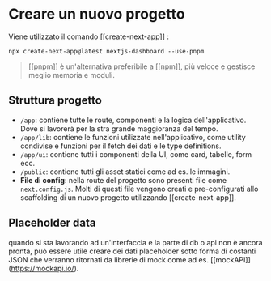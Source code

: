 # Creare un nuovo progetto
Viene utilizzato il comando [[create-next-app]] :

```terminal
npx create-next-app@latest nextjs-dashboard --use-pnpm
```

> [[pnpm]] è un'alternativa preferibile a [[npm]], più veloce e gestisce meglio memoria e moduli.

## Struttura progetto

- `/app`: contiene tutte le route, componenti e la logica dell'applicativo. Dove si lavorerà per la stra grande maggioranza del tempo.
- `/app/lib`: contiene le funzioni utilizzate nell'applicativo, come utility condivise e funzioni per il fetch dei dati e le type definitions.
- `/app/ui`: contiene tutti i componenti della UI, come card, tabelle, form ecc.
- `/public`: contiene tutti gli asset statici come ad es. le immagini.
- **File di config**: nella route del progetto sono presenti file come `next.config.js`.
  Molti di questi file vengono creati e pre-configurati allo scaffolding di un nuovo progetto utilizzando [[create-next-app]].

## Placeholder data

quando si sta lavorando ad un'interfaccia e la parte di db o api non è ancora pronta, può essere utile creare dei dati placeholder sotto forma di costanti JSON che verranno ritornati da librerie di mock come ad es. [[mockAPI]] (https://mockapi.io/).